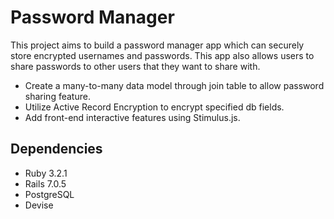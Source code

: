 # Password Manager

This project aims to build a password manager app which can securely store encrypted usernames and passwords. This app also allows users to share passwords to other users that they want to share with.

- Create a many-to-many data model through join table to allow password sharing feature.
- Utilize Active Record Encryption to encrypt specified db fields.
- Add front-end interactive features using Stimulus.js.

## Dependencies

- Ruby 3.2.1
- Rails 7.0.5
- PostgreSQL
- Devise
